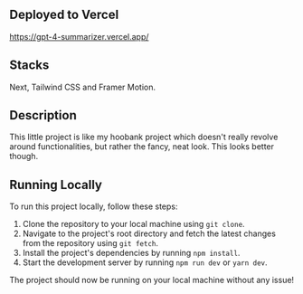 ## Deployed to Vercel

https://gpt-4-summarizer.vercel.app/

## Stacks

Next, Tailwind CSS and Framer Motion.

## Description

This little project is like my hoobank project which doesn't really revolve around functionalities, but rather the fancy, neat look. This looks better though.

## Running Locally

To run this project locally, follow these steps:

1. Clone the repository to your local machine using `git clone`.
2. Navigate to the project's root directory and fetch the latest changes from the repository using `git fetch`.
3. Install the project's dependencies by running `npm install`.
4. Start the development server by running `npm run dev` or `yarn dev`.

The project should now be running on your local machine without any issue!
